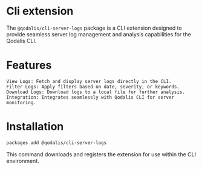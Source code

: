# Cli extension

The `@qodalis/cli-server-logs` package is a CLI extension designed to provide seamless server log management and analysis capabilities for the Qodalis CLI.

# Features

    View Logs: Fetch and display server logs directly in the CLI.
    Filter Logs: Apply filters based on date, severity, or keywords.
    Download Logs: Download logs to a local file for further analysis.
    Integration: Integrates seamlessly with Qodalis CLI for server monitoring.

# Installation

```bash
packages add @qodalis/cli-server-logs
```

This command downloads and registers the extension for use within the CLI environment.
